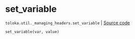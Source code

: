 # set_variable
`toloka.util._managing_headers.set_variable` | [Source code](https://github.com/Toloka/toloka-kit/blob/v1.1.4/src/util/_managing_headers.py#L22)

```python
set_variable(var, value)
```

